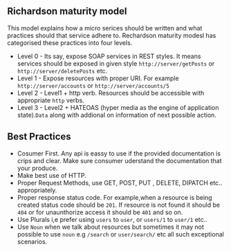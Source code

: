 ## Richardson maturity model

This model explains how a micro serices should be written and what practices should that service adhere to. 
Rechardson maturity modesl has categorised these practices into four levels.


* Level 0 - Its say, expose SOAP services in REST styles. It means services should be exposed in given style 
`http://server/getPosts` or `http://server/deletePosts` etc.
* Level 1 - Expose resources with proper URI. For example `http://server/accounts` or `http://server/accounts/5`
* Level 2 - Level1 + http verb. Resources should be accessible with appropriate `http` verbs.
* Level 3 - Level2 + HATEOAS (hyper media as the engine of application state).`Data` along with addional on information of next possible action.



## Best Practices

* Cosumer First. Any api is eassy to use if the provided documentation is crips and clear. Make sure consumer uderstand the documentation that your produce.
* Make best use of HTTP.
* Proper Request Methods, use GET, POST, PUT , DELETE, DIPATCH etc.. appropriately.
* Proper response status code. For example,when a resource is being created status code should be `201`. If resource is not found it should be `404` or for unaunthorize access it should be `401` and so on.
* Use Plurals i,e prefer using `users` to `user`, or `users/1` to `user/1` etc..
* Use `Noun` when we talk about resources but sometimes it may not possible to use `noun` e.g `/search` or `user/search/` etc all such exceptional scenarios.

